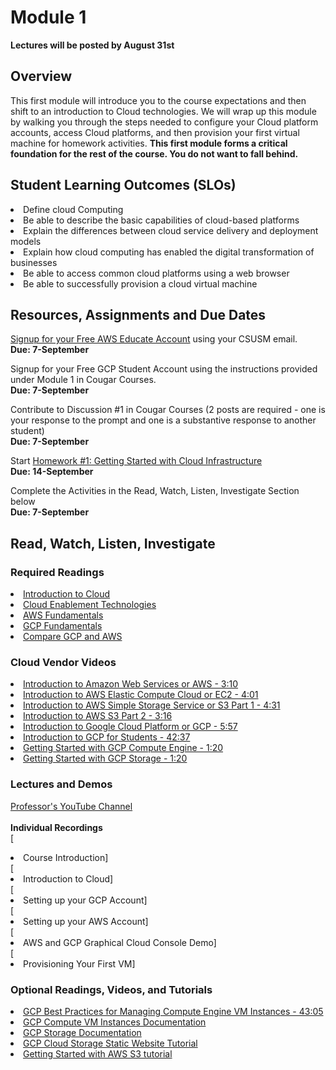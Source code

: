 # Module 1
****Lectures will be posted by August 31st****
## Overview
This first module will introduce you to the course expectations and then shift to an introduction to Cloud technologies.  We will wrap up this module by walking you through the steps needed to configure your Cloud platform accounts, access Cloud platforms, and then provision your first virtual machine for homework activities.  ****This first module forms a critical foundation for the rest of the course.  You do not want to fall behind.****

## Student Learning Outcomes (SLOs)
  <li>Define cloud Computing
  <li>Be able to describe the basic capabilities of cloud-based platforms
  <li>Explain the differences between cloud service delivery and deployment models
  <li>Explain how cloud computing has enabled the digital transformation of businesses
  <li>Be able to access common cloud platforms using a web browser
  <li>Be able to successfully provision a cloud virtual machine

## Resources, Assignments and Due Dates

[Signup for your Free AWS Educate Account](https://aws.amazon.com/education/awseducate/students/) using your CSUSM email.	<br>
****Due: 7-September****

Signup for your Free GCP Student Account using the instructions provided under Module 1 in Cougar Courses.	<br>
****Due: 7-September****

Contribute to Discussion #1 in Cougar Courses (2 posts are required - one is your response to the prompt and one is a substantive response to another student)	<br>
****Due: 7-September****

Start [Homework #1: Getting Started with Cloud Infrastructure](https://github.com/captainarcher/cloud-management-course/blob/master/homework/homework1.md)	<br>
****Due: 14-September****

Complete the Activities in the Read, Watch, Listen, Investigate Section below <br>
****Due: 7-September****

## Read, Watch, Listen, Investigate
### Required Readings
[<li>Introduction to Cloud](https://github.com/captainarcher/cloud-management-course/tree/master/learningresources/module1/intro-to-cloud.md)<br>
[<li>Cloud Enablement Technologies](https://github.com/captainarcher/cloud-management-course/tree/master/learningresources/module1/cloud-enablement-tech.md)<br>
[<li>AWS Fundamentals](https://aws.amazon.com/getting-started/fundamentals-core-concepts)<br>
[<li>GCP Fundamentals](https://cloud.google.com/docs/overview)<br>
[<li>Compare GCP and AWS](https://cloud.google.com/docs/compare/aws)<br>


### Cloud Vendor Videos
[<li>Introduction to Amazon Web Services or AWS - 3:10](https://aws.amazon.com/getting-started/fundamentals-overview)<br>
[<li>Introduction to AWS Elastic Compute Cloud or EC2 - 4:01](https://www.youtube.com/watch?v=TsRBftzZsQo)<br>
[<li>Introduction to AWS Simple Storage Service or S3 Part 1 - 4:31](https://www.youtube.com/watch?v=_I14_sXHO8U)<br>
[<li>Introduction to AWS S3 Part 2 - 3:16](https://www.youtube.com/watch?v=77lMCiiMilo)<br>
[<li>Introduction to Google Cloud Platform or GCP - 5:57](https://www.youtube.com/watch?v=4D3X6Xl5c_Y)<br>
[<li>Introduction to GCP for Students - 42:37](https://www.youtube.com/watch?v=JtUIQz_EkUw)<br>
[<li>Getting Started with GCP Compute Engine - 1:20](https://www.youtube.com/watch?v=1XH0gLlGDdk)<br>
[<li>Getting Started with GCP Storage - 1:20](https://www.youtube.com/watch?v=TfOO-fSzTNA)


### Lectures and Demos
[Professor's YouTube Channel](https://www.youtube.com/channel/UC3vqKF4jspXh8hxFLpTfsyw?view_as=subscriber)<br><br>
****Individual Recordings****<br>
[<li>Course Introduction]<br>
[<li>Introduction to Cloud]<br>
[<li>Setting up your GCP Account]<br>
[<li>Setting up your AWS Account]<br>
[<li>AWS and GCP Graphical Cloud Console Demo]<br>
[<li>Provisioning Your First VM]

### Optional Readings, Videos, and Tutorials
[<li>GCP Best Practices for Managing Compute Engine VM Instances - 43:05](https://www.youtube.com/watch?v=ZJNY7VAKYzw)<br>
[<li>GCP Compute VM Instances Documentation](https://cloud.google.com/compute/docs/instances)<br>
[<li>GCP Storage Documentation](https://cloud.google.com/storage/docs)<br>
[<li>GCP Cloud Storage Static Website Tutorial](https://cloud.google.com/storage/docs/hosting-static-website)<br>
[<li>Getting Started with AWS S3 tutorial](https://aws.amazon.com/s3/getting-started)<br>
